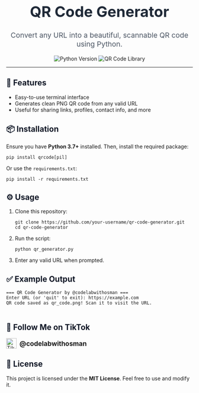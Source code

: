 <h1 align="center" style="font-size: 2.5rem; color: #1f2937;">QR Code Generator</h1>

<p align="center" style="font-size: 1.2rem; color: #4b5563;">
  Convert any URL into a beautiful, scannable QR code using Python.
</p>

<p align="center">
  <img src="https://img.shields.io/badge/Python-3.7+-blue?style=flat-square" alt="Python Version" />
  <img src="https://img.shields.io/badge/qrcode-library-orange?style=flat-square" alt="QR Code Library" />
</p>

<hr>

<h2 style="color: #111827;">🚀 Features</h2>
<ul>
  <li>Easy-to-use terminal interface</li>
  <li>Generates clean PNG QR code from any valid URL</li>
  <li>Useful for sharing links, profiles, contact info, and more</li>
</ul>

<h2 style="color: #111827;">📦 Installation</h2>
<p>Ensure you have <strong>Python 3.7+</strong> installed. Then, install the required package:</p>

<pre>
<code>pip install qrcode[pil]</code>
</pre>

<p>Or use the <code>requirements.txt</code>:</p>

<pre>
<code>pip install -r requirements.txt</code>
</pre>

<h2 style="color: #111827;">⚙️ Usage</h2>

<ol>
  <li>Clone this repository:</li>
  <pre><code>git clone https://github.com/your-username/qr-code-generator.git
cd qr-code-generator</code></pre>

  <li>Run the script:</li>
  <pre><code>python qr_generator.py</code></pre>

  <li>Enter any valid URL when prompted.</li>
</ol>

<h2 style="color: #111827;">✅ Example Output</h2>

<pre>
<code>=== QR Code Generator by @codelabwithosman ===
Enter URL (or 'quit' to exit): https://example.com
QR code saved as qr_code.png! Scan it to visit the URL.
</code>
</pre>

<h2 style="color: #111827;">📱 Follow Me on TikTok</h2>
<p>
  <a href="https://www.tiktok.com/@codelabwithosman" target="_blank" style="text-decoration: none; display: inline-flex; align-items: center;">
    <img src="https://upload.wikimedia.org/wikipedia/commons/a/a9/TikTok_logo.svg" alt="TikTok" width="28" style="margin-right: 8px;">
    <span style="font-weight: bold; font-size: 1.1rem;">@codelabwithosman</span>
  </a>
</p>

<h2 style="color: #111827;">📝 License</h2>
<p>This project is licensed under the <strong>MIT License</strong>. Feel free to use and modify it.</p>
